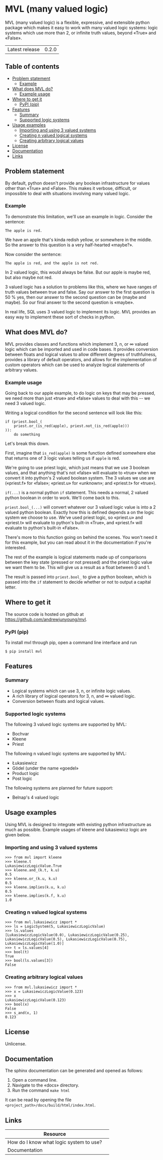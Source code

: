 # MVL (many valued logic)

MVL (many valued logic) is a flexible, expressive, and extensible python package
which makes it easy to work with many valued logic systems: logic systems which
use more than 2, or infinite truth values, beyond «True» and «False».

|                |       | 
|----------------|-------|
| Latest release | 0.2.0 |

## Table of contents

<!-- vim-markdown-toc GFM -->

* [Problem statement](#problem-statement)
  * [Example](#example)
* [What does MVL do?](#what-does-mvl-do)
  * [Example usage](#example-usage)
* [Where to get it](#where-to-get-it)
  * [PyPI (pip)](#pypi-pip)
* [Features](#features)
  * [Summary](#summary)
  * [Supported logic systems](#supported-logic-systems)
* [Usage examples](#usage-examples)
  * [Importing and using 3 valued systems](#importing-and-using-3-valued-systems)
  * [Creating n valued logical systems](#creating-n-valued-logical-systems)
  * [Creating arbitrary logical values](#creating-arbitrary-logical-values)
* [License](#license)
* [Documentation](#documentation)
* [Links](#links)

<!-- vim-markdown-toc -->


## Problem statement
By default, python doesn't provide any boolean infrastructure for values other
than «True» and «False». This makes it verbose, difficult, or impossible to deal
with situations involving many valued logic.

### Example
To demonstrate this limitation, we'll use an example in logic. Consider the
sentence:

```
The apple is red.
```

We have an apple that's kinda redish yellow, or somewhere in the middle. So the
answer to this question is a very half-hearted «maybe?».

Now consider the sentence:

```
The apple is red, and the apple is not red.
```

In 2 valued logic, this would always be false. But our apple is maybe red, but
also maybe not red.

3 valued logic has a solution to problems like this, where we have ranges of
truth values between true and false. Say our answer to the first question is 50
% yes, then our answer to the second question can be (maybe and maybe). So our
final answer to the second question is «maybe».

In real life, SQL uses 3 valued logic to implement its logic. MVL provides an
easy way to implement these sort of checks in python.


## What does MVL do?

MVL provides classes and functions which implement 3, n, or ∞ valued logic which
can be imported and used in code bases. It provides conversion between floats
and logical values to allow different degrees of truthfulness, provides a
library of default operators, and allows for the implementation of custom
operators which can be used to analyze logical statements of arbitrary values.

### Example usage
Going back to our apple example, to do logic on keys that may be pressed, we
need more than just «true» and «false» values to deal with this -- we need 3
valued logic.

Writing a logical condition for the second sentence will look like this:

```
if (priest.bool_(
    priest.or_(is_red(apple), priest.not_(is_red(apple)))
)):
    do something
```

Let's break this down.

First, imagine that `is_red(apple)` is some function defined somewhere else
that returns one of 3 logic values telling us if `apple` is red.

We're going to use priest logic, which just means that we use 3 boolean
values, and that anything that's not «false» will evaluate to «true» when we
convert it into python's 2 valued boolean system. The 3 values we use are
(«priest.f» for «false»; «priest.u» for «unknown»; and «priest.t» for «true»).

`if(...)` is a normal python `if` statement. This needs a normal, 2 valued
python boolean in order to work. We'll come back to this.

`priest.bool_(...)` will convert whatever our 3 valued logic value is into a 2
valued python boolean. Exactly how this is defined depends a on the logic system
we choose to use. We've used priest logic, so «priest.u» and «priest.t» will
evaluate to python's built-in «True», and «priest.f» will evaluate to python's
built-in «False».

There's more to this function going on behind the scenes. You won't need it for
this example, but you can read about it in the documentation if you're
interested.

The rest of the example is logical statements made up of comparisons between the
key state (pressed or not pressed) and the priest logic value we want them to
be. This will give us a result as a float between 0 and 1.

The result is passed into `priest.bool_` to give a python boolean, which is
passed into the `if` statement to decide whether or not to output a capital
letter.


## Where to get it

The source code is hosted on github at https://github.com/andrewjunyoung/mvl.

### PyPI (pip)


To install mvl through pip, open a command line interface and run

```
$ pip install mvl
```


## Features

### Summary
- Logical systems which can use 3, n, or infinite logic values.
- A rich library of logical operators for 3, n, and ∞ valued logic.
- Conversion between floats and logical values.

### Supported logic systems
The following 3 valued logic systems are supported by MVL:
  - Bochvar
  - Kleene
  - Priest

The following n valued logic systems are supported by MVL:
  - Łukasiewicz
  - Gödel (under the name «goedel»
  - Product logic
  - Post logic

The following systems are planned for future support:
  - Belnap's 4 valued logic


## Usage examples

Using MVL is designed to integrate with existing python infrastructure as much
as possible. Example usages of kleene and lukasiewicz logic are given below.

### Importing and using 3 valued systems

```
>>> from mvl import kleene
>>> kleene.t
LukasiewiczLogicValue.True
>>> kleene.and_(k.t, k.u)
0.5
>>> kleene.or_(k.u, k.u)
0.5
>>> kleene.implies(k.u, k.u)
0.5
>>> kleene.implies(k.f, k.u)
1.0
```

### Creating n valued logical systems

```
>>> from mvl.lukasiewicz import *
>>> ls = LogicSystem(5, LukasiewiczLogicValue)
>>> ls.values
[LukasiewiczLogicValue(0.0), LukasiewiczLogicValue(0.25), LukasiewiczLogicValue(0.5), LukasiewiczLogicValue(0.75), LukasiewiczLogicValue(1.0)]
>>> t = ls.values[4]
>>> bool(t)
True
>>> bool(ls.values[3])
False
```

### Creating arbitrary logical values

```
>>> from mvl.lukasiewicz import *
>>> x = LukasiewiczLogicValue(0.123)
>>> x
LukasiewiczLogicValue(0.123)
>>> bool(x)
False
>>> s_and(x, 1)
0.123
```


## License

Unlicense. 


## Documentation

The sphinx documentation can be generated and opened as follows:

1. Open a command line.
1. Navigate to the «docs» directory.
1. Run the command `make html`

It can be read by opening the file `<project_path>/docs/build/html/index.html`.


## Links

| Resource                                |           |
|-----------------------------------------|-----------|
| How do I know what logic system to use? |           |
| Documentation                           |           |

